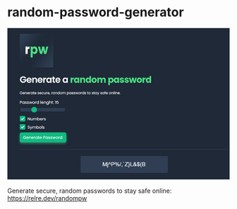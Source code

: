# random-password-generator
![image](https://raw.githubusercontent.com/relre/random-password-generator/main/rpwscreen.PNG)

Generate secure, random passwords to stay safe online: https://relre.dev/randompw
